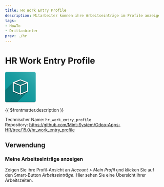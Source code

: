 ```yaml
---
title: HR Work Entry Profile
description: Mitarbeiter können ihre Arbeitseinträge im Profile anzeigen.
tags:
- HowTo
- Drittanbieter
prev: ./hr
---
```

# HR Work Entry Profile
![icon_oms_box](attachments/icon_oms_box.png)

{{ $frontmatter.description }}

Technischer Name: `hr_work_entry_profile`\
Repository: <https://github.com/Mint-System/Odoo-Apps-HR/tree/15.0/hr_work_entry_profile>

## Verwendung

### Meine Arbeitseinträge anzeigen

Zeigen Sie ihre Profil-Ansicht an *Account > Mein Profil* und klicken Sie auf den Smart-Button *Arbeitseinträge*. Hier sehen Sie eine Übersicht ihrer Arbeitszeiten.